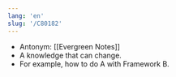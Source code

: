 ```yaml
---
lang: 'en'
slug: '/C80182'
---
```


- Antonym: [[Evergreen Notes]]
- A knowledge that can change.
- For example, how to do A with Framework B.
